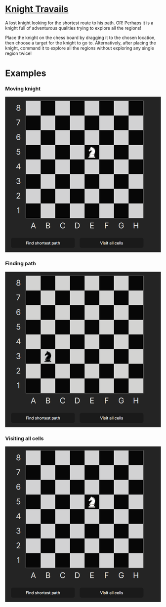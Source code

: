# [Knight Travails](https://mclilzee.github.io/knight-travails-react/)

A lost knight looking for the shortest route to his path.
OR! Perhaps it is a knight full of adventurous qualities trying to explore all the regions!

Place the knight on the chess board by dragging it to the chosen location, then choose a target for the knight to go to.
Alternatively, after placing the knight, command it to explore all the regions without exploring any single region twice!

# Examples

### Moving knight
<img src="./examples/moving-knight.gif" />

### Finding path
<img src="./examples/finding-path.gif" />

### Visiting all cells
<img src="./examples/visit-all.gif" />
